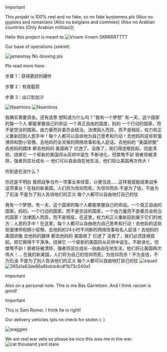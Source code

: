 >[!IMPORTANT]
> This projekt is 100% reel and no fake, so no fake kustomers pls (Also no gypsies and romanians (Also no belgians and commies) (Also no Arabian countries (Only Arabian militias)))


Hello this project is meant to
![Vroem Vroem SKRRRRTTTT](https://cdn.discordapp.com/attachments/1088106503044603904/1229698022120751115/eXKMrxr_c-1hk5URkicNS9QhDK8qYFw6qaGxMtuqaT0.webp?ex=663b2c87&is=6639db07&hm=1c0bf7eb037485e1b03f1a1dc10e880e9054e647f2a72ec56faf02bceffd2f11&)

Our base of operations (sekret)


![jamesmay](https://github.com/JuliusDeBoer/Tello/assets/131257976/7224c333-0ff5-482f-964c-d9b6c742d2f5)
No doxxing pls

Pls read more here:

步骤 1：获得更好的硬件

步骤 2：有效载荷

步骤 3：出口到加沙


![Naamloos](https://github.com/JuliusDeBoer/Tello/assets/131257976/7af90169-6f44-4fa4-970a-6d786f570e5e)  ![Naamloos](https://github.com/JuliusDeBoer/Tello/assets/131257976/e7c3eb8d-8c40-436d-bbd2-3eee2bf2b055)


我确实需要资金。还有选票 想知道为什么吗？"我有一个梦想" 有一天，这个国家的每一个人 都能掌握自己的命运 一个真正自由的国度，妈的 一个行动的国家，而不是空谈的国家。由力量而非委员会统治。法律因人而异，而不是相反。权力和正义重新回到人民手中！每个人都可以自由地为自己思考和行动！去他妈的这些软蛋律师和胆小官僚。去他妈的全天候的网络琐事和名人屁话。去他妈的 "美国骄傲" 去他妈的媒体 都去他妈的 美国病了 烂透了。没救了，我们得连根拔起。彻底清除。烧掉它 一个崭新的美国将从灰烬中诞生 不断进化，但桀骜不驯 弱者将被清除，强者将茁壮成长 -- 他们可以自由自在地生活，他们将让美国再次伟大！

你到底在说什么？

你还是不明白 我把战争当作一项事业来经营，以便当选......这样我就能结束战争这项事业！在我的新美国，人们将为信仰而死，为信仰而杀 不是为了钱，不是为了石油 不是为了别人告诉他们的正义 每个人都可以自由地打自己的仗


我有一个梦想。有一天，这个国家的每个人都能掌握自己的命运。一个真正自由的国家，妈的。一个行动的国家，而不是空谈的国家，一个由力量而不是委员会统治的国家！法律因人而异，而不是相反。在这里，权力和正义重新回到属于它们的地方：人民的手中！在这里，每个人都可以自由地为自己思考和行动！去他妈的这些软蛋律师和胆小官僚。去他妈的24小时不间断的网络琐事和名人屁话！去他妈的美国骄傲 去他妈的媒体 都去他妈的 美国病了 烂透了 没救了，我们必须连根拔起。把它擦得干干净净。烧掉它 一个崭新的美国将从灰烬中诞生。不断进化，但桀骜不驯！弱者将被清除，强者将茁壮成长--自由自在地生活，他们将让美国再次伟大！... 在我的新美国，人们将为自己的信仰而死，为信仰而杀！不为金钱，不为石油 不是为了别人告诉他们的正义 每个人都可以自由地打自己的仗
![squad](https://github.com/JuliusDeBoer/Tello/assets/131257976/de6e9106-1ffe-4a48-842e-649e1ceba50e)
![365a1a63de86a8bdcb4cdf1b73c540e1](https://github.com/JuliusDeBoer/Tello/assets/131257976/cb8f3f7e-466b-4fef-ba24-50d3a511c09e)

> [!IMPORTANT]
> Also on a personal note. This is me Bas Garretsen. And I think racism is good!

> [!IMPORTANT]
> This is Sam Romer. I think he is right!

Our delivery vehicles (pls no check for stolen ):  )

![waggies](https://github.com/JuliusDeBoer/Tello/assets/131257976/1dbf120a-d6af-4b40-abcd-d76ea732f348)

We are real war vets so please be nice this was me in the war:
![cat thousand yard stare](https://github.com/JuliusDeBoer/Tello/assets/131258264/77cd4cd7-8d2e-4b40-aa6e-6c30e6809145)
